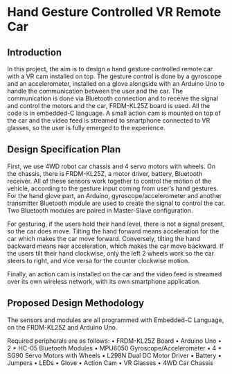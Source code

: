 # Hand Gesture Controlled VR Remote Car

## Introduction
In this project, the aim is to design a hand gesture controlled remote car with a VR cam installed on top. The gesture control is done by a gyroscope and an accelerometer, installed on a glove alongside with an Arduino Uno to handle the communication between the user and the car. The communication is done via Bluetooth connection and to receive the signal and control the motors and the car, FRDM-KL25Z board is used. All the code is in embedded-C language. A small action cam is mounted on top of the car and the video feed is streamed to smartphone connected to VR glasses, so the user is fully emerged to the experience. 

## Design Specification Plan
First, we use 4WD robot car chassis and 4 servo motors with wheels. On the chassis, there is FRDM-KL25Z, a motor driver, battery, Bluetooth receiver. All of these sensors work together to control the motion of the vehicle, according to the gesture input coming from user’s hand gestures. For the hand glove part, an Arduino, gyroscope/accelerometer and another transmitter Bluetooth module are used to create the signal to control the car. Two Bluetooth modules are paired in Master-Slave configuration. 

For gesturing, if the users hold their hand level, there is not a signal present, so the car does move. Tilting the hand forward means acceleration for the car which makes the car move forward. Conversely, tilting the hand backward means rear acceleration, which makes the car move backward. If the users tilt their hand clockwise, only the left 2 wheels work so the car steers to right, and vice versa for the counter clockwise motion. 

Finally, an action cam is installed on the car and the video feed is streamed over its own wireless network, with its own smartphone application.

## Proposed Design Methodology
The sensors and modules are all programmed with Embedded-C Language, on the FRDM-KL25Z and Arduino Uno. 

Required peripherals are as follows:
•	FRDM-KL25Z Board 
•	Arduino Uno
•	2 * HC-05 Bluetooth Modules
•	MPU6050 Gyroscope/Accelerometer
•	4 * SG90 Servo Motors with Wheels
•	L298N Dual DC Motor Driver
•	Battery
•	Jumpers
•	LEDs
•	Glove
•	Action Cam
•	VR Glasses
•	4WD Car Chassis 
